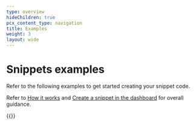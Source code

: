 ```yaml
---
type: overview
hideChildren: true
pcx_content_type: navigation
title: Examples
weight: 3
layout: wide
---
```


# Snippets examples

Refer to the following examples to get started creating your snippet code.

Refer to [How it works](/rules/snippets/#how-it-works) and [Create a snippet in the dashboard](/rules/snippets/create-dashboard/) for overall guidance.

{{<list-examples filters="goal,operation" directory="/rules/snippets/examples/">}}